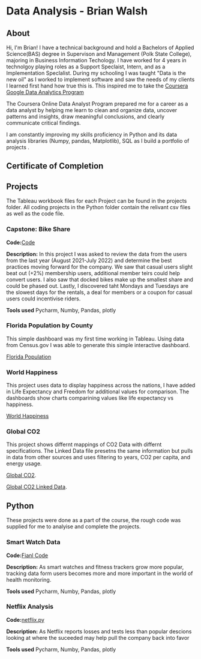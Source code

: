# Data Analysis - Brian Walsh

## About
Hi, I'm Brian! I have a technical background and hold a Bachelors of Applied Science(BAS) degree in Supervison and Management (Polk State College), majoring in Business Information Techology. I have worked for 4 years in technolgoy playing roles as a Support Speclaist, Intern, and as a Implementation Speclalist. During my schooling I was taught "Data is the new oil" as I worked to implement software and saw the needs of my clients I learned first hand how true this is. This inspired me to take the [Coursera Google Data Analytics Program](https://bit.ly/3zrdKdK)

The Coursera Online Data Analyst Program prepared me for a career as a data analyst by helping me learn to clean and organize data, uncover patterns and insights, draw meaningful conclusions, and clearly communicate critical findings. 

I am constantly improving my skills proficiency in Python and its data analysis libraries (Numpy, pandas, Matplotlib), SQL as I build a portfolio of projects .

## Certificate of Completion


## Projects
The Tableau workbook files for each Project can be found in the projects folder. All coding projects in the Python folder contain the relivant csv files as well as the code file. 

### Capstone: Bike Share
**Code:**[Code](https://github.com/Brian-Walsh-0396/Data-Analysis/tree/main/Projects/Capstone)

**Description:** In this project I was asked to review the data from the users from the last year (August 2021-July 2022) and determine the best practices moving forward for the company. We saw that casual users slight beat out (+2%) membership users, additional member teirs could help convert users. I also saw that docked bikes make up the smallest share and could be phased out. Lastly, I discovered taht Mondays and Tuesdays are the slowest days for the rentals, a deal for members or a coupon for casual users could incentivise riders.

**Tools used** Pycharm, Numby, Pandas, plotly

### Florida Population by County
This simple dashboard was my first time working in Tableau. Using data from Census.gov I was able to generate this simple interactive dashboard. 

[Florida Population](https://public.tableau.com/app/profile/brian.walsh2283/viz/FloridaCountyPop/Dashboard1?publish=yes)

### World Happiness
This project uses data to display happiness across the nations, I have added in Life Expectancy and Freedom for additional values for comparison. The dashboards show charts comparining values like life expectancy vs happiness. 

[World Happiness](https://public.tableau.com/app/profile/brian.walsh2283/viz/WorldHappiness_16595671474250/Sheet2?publish=yes)

### Global CO2
This project shows differnt mappings of CO2 Data with differnt specifications. The Linked Data file presetns the same information but pulls in data from other sources and uses filtering to years, CO2 per capita, and energy usage.

[Global CO2](https://public.tableau.com/app/profile/brian.walsh2283/viz/GlobalCo2_16595688553310/CO2CapitaRegion?publish=yes).

[Global CO2 Linked Data](https://public.tableau.com/app/profile/brian.walsh2283/viz/GlobalCO2_LinkedData/Sheet1?publish=yes).


## Python
These projects were done as a part of the course, the rough code was supplied for me to analyise and complete the projects. 

### Smart Watch Data
**Code:**[Fianl Code](https://github.com/Brian-Walsh-0396/Data-Analysis/blob/main/Projects/Python/Smartwatch%20Data%20Analysis/Code.py)

**Description:** As smart watches and fitness trackers grow more popular, tracking data form users becomes more and more important in the world of health monitoring. 

**Tools used** Pycharm, Numby, Pandas, plotly

### Netflix Analysis
**Code:**[netflix.py](https://github.com/Brian-Walsh-0396/Data-Analysis/blob/main/Projects/Python/Netflix%20Analysis/main.py)

**Description:** As Netflix reports losses and tests less than popular descions looking at where the suceeded may help pull the company back into favor

**Tools used** Pycharm, Numby, Pandas, plotly



